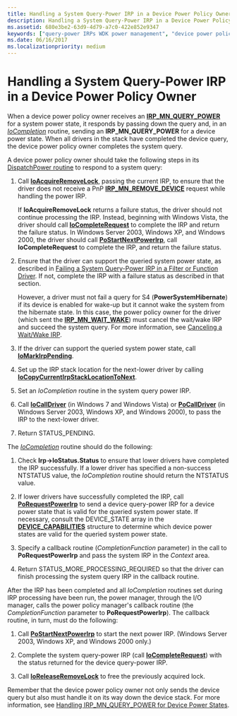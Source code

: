 ```yaml
---
title: Handling a System Query-Power IRP in a Device Power Policy Owner
description: Handling a System Query-Power IRP in a Device Power Policy Owner
ms.assetid: 680e3be2-63d9-4d79-a7c0-422e852e9347
keywords: ["query-power IRPs WDK power management", "device power policy owners WDK kernel"]
ms.date: 06/16/2017
ms.localizationpriority: medium
---
```


# Handling a System Query-Power IRP in a Device Power Policy Owner





When a device power policy owner receives an [**IRP\_MN\_QUERY\_POWER**](./irp-mn-query-power.md) for a system power state, it responds by passing down the query and, in an [*IoCompletion*](/windows-hardware/drivers/ddi/wdm/nc-wdm-io_completion_routine) routine, sending an **IRP\_MN\_QUERY\_POWER** for a device power state. When all drivers in the stack have completed the device query, the device power policy owner completes the system query.

A device power policy owner should take the following steps in its [DispatchPower routine](dispatchpower-routines.md) to respond to a system query:

1.  Call [**IoAcquireRemoveLock**](/windows-hardware/drivers/ddi/wdm/nf-wdm-ioacquireremovelock), passing the current IRP, to ensure that the driver does not receive a PnP [**IRP\_MN\_REMOVE\_DEVICE**](./irp-mn-remove-device.md) request while handling the power IRP.

    If **IoAcquireRemoveLock** returns a failure status, the driver should not continue processing the IRP. Instead, beginning with Windows Vista, the driver should call [**IoCompleteRequest**](/windows-hardware/drivers/ddi/wdm/nf-wdm-iocompleterequest) to complete the IRP and return the failure status. In Windows Server 2003, Windows XP, and Windows 2000, the driver should call [**PoStartNextPowerIrp**](/windows-hardware/drivers/ddi/ntifs/nf-ntifs-postartnextpowerirp), call **IoCompleteRequest** to complete the IRP, and return the failure status.

2.  Ensure that the driver can support the queried system power state, as described in [Failing a System Query-Power IRP in a Filter or Function Driver](failing-a-system-query-power-irp-in-a-filter-or-function-driver.md). If not, complete the IRP with a failure status as described in that section.

    However, a driver must not fail a query for S4 (**PowerSystemHibernate**) if its device is enabled for wake-up but it cannot wake the system from the hibernate state. In this case, the power policy owner for the driver (which sent the [**IRP\_MN\_WAIT\_WAKE**](./irp-mn-wait-wake.md)) must cancel the wait/wake IRP and succeed the system query. For more information, see [Canceling a Wait/Wake IRP](canceling-a-wait-wake-irp.md).

3.  If the driver can support the queried system power state, call [**IoMarkIrpPending**](/windows-hardware/drivers/ddi/wdm/nf-wdm-iomarkirppending).

4.  Set up the IRP stack location for the next-lower driver by calling [**IoCopyCurrentIrpStackLocationToNext**](/windows-hardware/drivers/ddi/wdm/nf-wdm-iocopycurrentirpstacklocationtonext).

5.  Set an *IoCompletion* routine in the system query power IRP.

6.  Call [**IoCallDriver**](/windows-hardware/drivers/ddi/wdm/nf-wdm-iocalldriver) (in Windows 7 and Windows Vista) or [**PoCallDriver**](/windows-hardware/drivers/ddi/ntifs/nf-ntifs-pocalldriver) (in Windows Server 2003, Windows XP, and Windows 2000), to pass the IRP to the next-lower driver.

7.  Return STATUS\_PENDING.

The [*IoCompletion*](/windows-hardware/drivers/ddi/wdm/nc-wdm-io_completion_routine) routine should do the following:

1.  Check **Irp-&gt;IoStatus.Status** to ensure that lower drivers have completed the IRP successfully. If a lower driver has specified a non-success NTSTATUS value, the *IoCompletion* routine should return the NTSTATUS value.

2.  If lower drivers have successfully completed the IRP, call [**PoRequestPowerIrp**](/windows-hardware/drivers/ddi/wdm/nf-wdm-porequestpowerirp) to send a device query-power IRP for a device power state that is valid for the queried system power state. If necessary, consult the DEVICE\_STATE array in the [**DEVICE\_CAPABILITIES**](/windows-hardware/drivers/ddi/wdm/ns-wdm-_device_capabilities) structure to determine which device power states are valid for the queried system power state.

3.  Specify a callback routine (*CompletionFunction* parameter) in the call to **PoRequestPowerIrp** and pass the system IRP in the *Context* area.

4.  Return STATUS\_MORE\_PROCESSING\_REQUIRED so that the driver can finish processing the system query IRP in the callback routine.

After the IRP has been completed and all *IoCompletion* routines set during IRP processing have been run, the power manager, through the I/O manager, calls the power policy manager's callback routine (the *CompletionFunction* parameter to **PoRequestPowerIrp**). The callback routine, in turn, must do the following:

1.  Call [**PoStartNextPowerIrp**](/windows-hardware/drivers/ddi/ntifs/nf-ntifs-postartnextpowerirp) to start the next power IRP. (Windows Server 2003, Windows XP, and Windows 2000 only.)

2.  Complete the system query-power IRP (call [**IoCompleteRequest**](/windows-hardware/drivers/ddi/wdm/nf-wdm-iocompleterequest)) with the status returned for the device query-power IRP.

3.  Call [**IoReleaseRemoveLock**](/windows-hardware/drivers/ddi/wdm/nf-wdm-ioreleaseremovelock) to free the previously acquired lock.

Remember that the device power policy owner not only sends the device query but also must handle it on its way down the device stack. For more information, see [Handling IRP\_MN\_QUERY\_POWER for Device Power States](handling-irp-mn-query-power-for-device-power-states.md).

 

